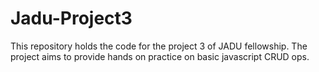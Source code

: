 # Jadu-Project3
This repository holds the code for the project 3 of JADU fellowship. The project aims to provide hands on practice on basic javascript CRUD ops.
